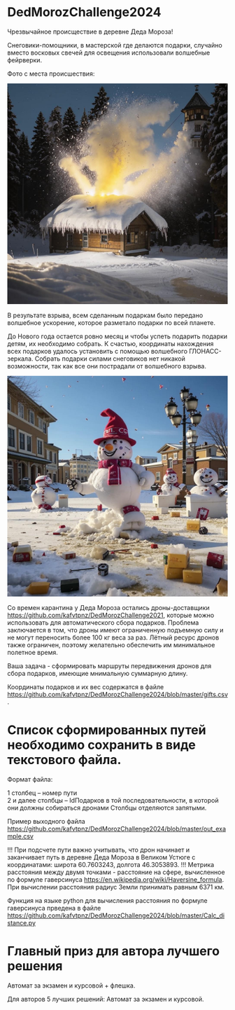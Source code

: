 # DedMorozChallenge2024

Чрезвычайное происществие в деревне Деда Мороза!

Снеговики-помощники, в мастерской где делаются подарки, случайно вместо восковых свечей для освещения использовали волшебные фейрверки.

Фото с места происшествия:

<img src="./blob/master/raw/boom.jpg" width="640"/>


В результате взрыва, всем сделанным подаркам было передано волшебное ускорение, которое разметало подарки по всей планете.

До Нового года остается ровно месяц и чтобы успеть подарить подарки детям, их необходимо собрать. К счастью, координаты нахождения всех подарков удалось установить с помощью волшебного ГЛОНАСС-зеркала.
Собрать подарки силами снеговиков нет никакой возможности, так как все они пострадали от волшебного взрыва.

<img src="./blob/master/raw/snowmanboom2.jpg" width="640"/>

Со времен карантина у Деда Мороза остались дроны-доставщики https://github.com/kafvtpnz/DedMorozChallenge2021, которые можно использовать для автоматического сбора подарков. Проблема заключается в том, что дроны имеют ограниченную подъемную силу и не могут переносить более 100 кг веса за раз. Лётный ресурс дронов также ограничен, поэтому желательно обеспечить им минимальное полетное время.

Ваша задача - сформировать маршруты передвижения дронов для сбора подарков, имеющие мнимальную суммарную длину.  

Координаты подарков и их вес содержатся в файле https://github.com/kafvtpnz/DedMorozChallenge2024/blob/master/gifts.csv.

# Список сформированных путей необходимо сохранить в виде текстового файла.
Формат файла:

1 столбец – номер пути  
2 и далее столбцы – IdПодарков в той последовательности, в которой они должны собираться дронами 
Столбцы отделяются запятыми.

Пример выходного файла https://github.com/kafvtpnz/DedMorozChallenge2024/blob/master/out_example.csv

!!! При подсчете пути важно учитывать, что дрон начинает и заканчивает путь в деревне Деда Мороза в Великом Устюге с координатами: широта 60.7603243, долгота	46.3053893.
!!! Метрика расстояния между двумя точками - расстояние на сфере, вычисленное по формуле гаверсинуса https://en.wikipedia.org/wiki/Haversine_formula. При вычислении расстояния радиус Земли принимать равным 6371 км.

Функция на языке python для вычисления расстояния по формуле гаверсинуса прведена в файле https://github.com/kafvtpnz/DedMorozChallenge2024/blob/master/Calc_distance.py

# Главный приз для автора лучшего решения
Автомат за экзамен и курсовой + флешка.

Для авторов 5 лучших решений: Автомат за экзамен и курсовой.
